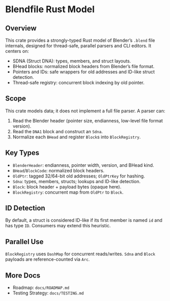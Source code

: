 Blendfile Rust Model
====================

Overview
--------

This crate provides a strongly-typed Rust model of Blender’s `.blend` file internals, designed for
thread-safe, parallel parsers and CLI editors. It centers on:

- SDNA (Struct DNA): types, members, and struct layouts.
- BHead blocks: normalized block headers from Blender’s file format.
- Pointers and IDs: safe wrappers for old addresses and ID-like struct detection.
- Thread-safe registry: concurrent block indexing by old pointer.

Scope
-----

This crate models data; it does not implement a full file parser. A parser can:

1) Read the Blender header (pointer size, endianness, low-level file format version).
2) Read the `DNA1` block and construct an `Sdna`.
3) Normalize each `BHead` and register `Block`s into `BlockRegistry`.

Key Types
---------

- `BlenderHeader`: endianness, pointer width, version, and BHead kind.
- `BHead`/`BlockCode`: normalized block headers.
- `OldPtr`: tagged 32/64-bit old addresses; `OldPtrKey` for hashing.
- `Sdna`: types, members, structs; lookups and ID-like detection.
- `Block`: block header + payload bytes (opaque here).
- `BlockRegistry`: concurrent map from `OldPtr` to `Block`.

ID Detection
------------

By default, a struct is considered ID-like if its first member is named `id` and has type `ID`.
Consumers may extend this heuristic.

Parallel Use
------------

`BlockRegistry` uses `DashMap` for concurrent reads/writes. `Sdna` and `Block` payloads are
reference-counted via `Arc`.

More Docs
---------

- Roadmap: `docs/ROADMAP.md`
- Testing Strategy: `docs/TESTING.md`
